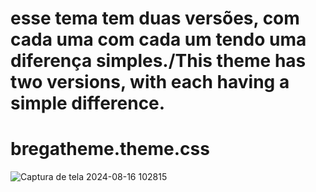 # esse tema tem duas versões, com cada uma com cada um tendo uma diferença simples./This theme has two versions, with each having a simple difference.

# bregatheme.theme.css
![Captura de tela 2024-08-16 102815](https://github.com/user-attachments/assets/00c803b9-05c0-4843-bdab-64825a75a765)
